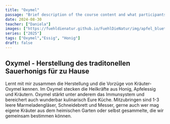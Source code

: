 ```yaml
---
title: "Oxymel"
passage: "Brief description of the course content and what participants can expect to learn."
date: 2024-08-30
teacher: ["Daniela"]
images: ["https://fuehldienatur.github.io/FuehlDieNatur/img/apfel_bluete.jpg"]
series: ["2025"]
tags: ["Oxymel","Essig", "Honig"]
draft: false
---
```

## Oxymel - Herstellung des traditonellen Sauerhonigs für zu Hause

Lernt mit mir zusammen die Herstellung und die Vorzüge von Kräuter- Oxymel kennen. Im Oxymel stecken die Heilkräfte aus Honig, Apfelessig und Kräutern. Oxymel stärkt unter anderem das Immunsystem und bereichert auch wunderbar kulinarisch Eure Küche.
Mitzubringen sind 1-3 leere Marmeladengläser, Schneidebrett und Messer, gerne auch wer mag eigene Kräuter aus dem heimischen Garten oder selbst gesammelte, die wir gemeinsam bestimmen können.
